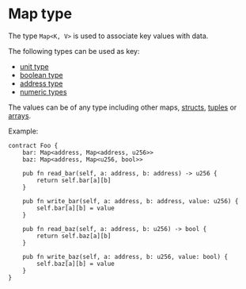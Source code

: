 # Map type

The type `Map<K, V>` is used to associate key values with data.

The following types can be used as key:

- [unit type]
- [boolean type]
- [address type]
- [numeric types]

The values can be of any type including other maps, [structs], [tuples] or [arrays].

Example:

```fe
contract Foo {
    bar: Map<address, Map<address, u256>>
    baz: Map<address, Map<u256, bool>>

    pub fn read_bar(self, a: address, b: address) -> u256 {
        return self.bar[a][b]
    }

    pub fn write_bar(self, a: address, b: address, value: u256) {
        self.bar[a][b] = value
    }

    pub fn read_baz(self, a: address, b: u256) -> bool {
        return self.baz[a][b]
    }

    pub fn write_baz(self, a: address, b: u256, value: bool) {
        self.baz[a][b] = value
    }
}
```

[unit type]: unit.md
[boolean type]: boolean.md
[address type]: address.md
[numeric types]: numeric.md
[structs]: struct.md
[tuples]: tuple.md
[arrays]: array.md
